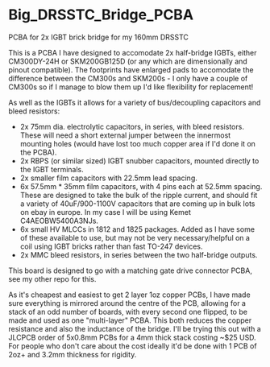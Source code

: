 # Big_DRSSTC_Bridge_PCBA
PCBA for 2x IGBT brick bridge for my 160mm DRSSTC

This is a PCBA I have designed to accomodate 2x half-bridge IGBTs, either CM300DY-24H or SKM200GB125D (or any which are dimensionally and pinout compatible). The footprints have enlarged pads to accomodate the difference between the CM300s and SKM200s - I only have a couple of CM300s so if I manage to blow them up I'd like flexibility for replacement!

As well as the IGBTs it allows for a variety of bus/decoupling capacitors and bleed resistors:
- 2x 75mm dia. electrolytic capacitors, in series, with bleed resistors. These will need a short external jumper between the innermost mounting holes (would have lost too much copper area if I'd done it on the PCBA).
- 2x RBPS (or similar sized) IGBT snubber capacitors, mounted directly to the IGBT terminals.
- 2x smaller film capacitors with 22.5mm lead spacing.
- 6x 57.5mm * 35mm film capacitors, with 4 pins each at 52.5mm spacing. These are designed to take the bulk of the ripple current, and should fit a variety of 40uF/900-1100V capacitors that are coming up in bulk lots on ebay in europe. In my case I will be using Kemet C4AEOBW5400A3NJs.
- 6x small HV MLCCs in 1812 and 1825 packages. Added as I have some of these available to use, but may not be very necessary/helpful on a coil using IGBT bricks rather than fast TO-247 devices.
- 2x MMC bleed resistors, in series between the two half-bridge outputs.

This board is designed to go with a matching gate drive connector PCBA, see my other repo for this.

As it's cheapest and easiest to get 2 layer 1oz copper PCBs, I have made sure everything is mirrored around the centre of the PCB, allowing for a stack of an odd number of boards, with every second one flipped, to be made and used as one "multi-layer" PCBA. This both reduces the copper resistance and also the inductance of the bridge. I'll be trying this out with a JLCPCB order of 5x0.8mm PCBs for a 4mm thick stack costing ~$25 USD. For people who don't care about the cost ideally it'd be done with 1 PCB of 2oz+ and 3.2mm thickness for rigidity.

